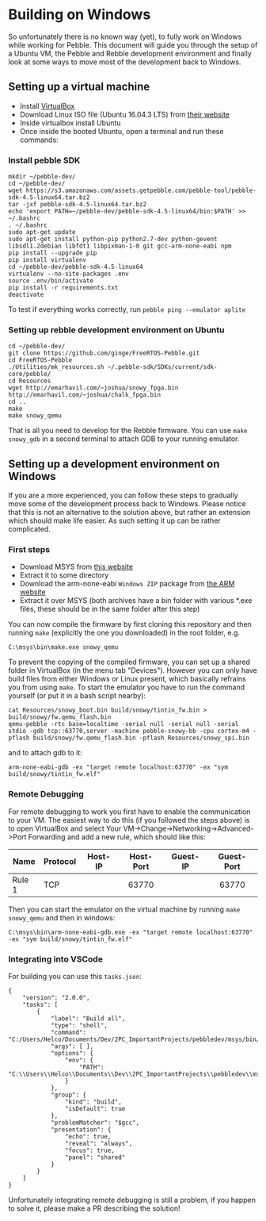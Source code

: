 # Building on Windows

So unfortunately there is no known way (yet), to fully work on Windows while working for Pebble. This document will guide you through the setup of a Ubuntu VM, the Pebble and Rebble development environment and finally look at some ways to move most of the development back to Windows.

## Setting up a virtual machine 

- Install [VirtualBox](http://www.virtualbox.org/)
- Download Linux ISO file (Ubuntu 16.04.3 LTS) from [their website](https://www.ubuntu.com/download/desktop)
- Inside virtualbox install Ubuntu
- Once inside the booted Ubuntu, open a terminal and run these commands:

### Install pebble SDK

```
mkdir ~/pebble-dev/
cd ~/pebble-dev/
wget https://s3.amazonaws.com/assets.getpebble.com/pebble-tool/pebble-sdk-4.5-linux64.tar.bz2
tar -jxf pebble-sdk-4.5-linux64.tar.bz2
echo 'export PATH=~/pebble-dev/pebble-sdk-4.5-linux64/bin:$PATH' >> ~/.bashrc
. ~/.bashrc
sudo apt-get update
sudo apt-get install python-pip python2.7-dev python-gevent libsdl1.2debian libfdt1 libpixman-1-0 git gcc-arm-none-eabi npm
pip install --upgrade pip
pip install virtualenv
cd ~/pebble-dev/pebble-sdk-4.5-linux64
virtualenv --no-site-packages .env
source .env/bin/activate
pip install -r requirements.txt
deactivate
```

To test if everything works correctly, run `pebble ping --emulator aplite`

### Setting up rebble development environment on Ubuntu

```
cd ~/pebble-dev/
git clone https://github.com/ginge/FreeRTOS-Pebble.git
cd FreeRTOS-Pebble
./Utilities/mk_resources.sh ~/.pebble-sdk/SDKs/current/sdk-core/pebble/
cd Resources 
wget http://emarhavil.com/~joshua/snowy_fpga.bin http://emarhavil.com/~joshua/chalk_fpga.bin
cd ..
make
make snowy_qemu
```

That is all you need to develop for the Rebble firmware. You can use `make snowy_gdb` in a second terminal to attach GDB to your running emulator.

## Setting up a development environment on Windows

If you are a more experienced, you can follow these steps to gradually move some of the development process back to Windows. Please notice that this is not an alternative to the solution above, but rather an extension which should make life easier. As such setting it up can be rather complicated.

### First steps

- Download MSYS from [this website](https://sourceforge.net/projects/mingwbuilds/files/external-binary-packages/)
- Extract it to some directory
- Download the arm-none-eabi `Windows ZIP` package from [the ARM website](https://developer.arm.com/open-source/gnu-toolchain/gnu-rm/downloads)
- Extract it over MSYS (both archives have a bin folder with various *.exe files, these should be in the same folder after this step)

You can now compile the firmware by first cloning this repository and then running `make` (explicitly the one you downloaded) in the root folder, e.g.

```
C:\msys\bin\make.exe snowy_qemu
```

To prevent the copying of the compiled firmware, you can set up a shared folder in VirtualBox (in the menu tab "Devices"). However you can only have build files from either Windows or Linux present, which basically refrains you from using `make`. To start the emulator you have to run the command yourself (or put it in a bash script nearby):

```
cat Resources/snowy_boot.bin build/snowy/tintin_fw.bin > build/snowy/fw.qemu_flash.bin
qemu-pebble -rtc base=localtime -serial null -serial null -serial stdio -gdb tcp::63770,server -machine pebble-snowy-bb -cpu cortex-m4 -pflash build/snowy/fw.qemu_flash.bin -pflash Resources/snowy_spi.bin
```

and to attach gdb to it:

```
arm-none-eabi-gdb -ex "target remote localhost:63770" -ex "sym build/snowy/tintin_fw.elf"
```

### Remote Debugging

For remote debugging to work you first have to enable the communication to your VM. The easiest way to do this (if you followed the steps above) is to open VirtualBox and select Your VM->Change->Networking->Advanced->Port Forwarding and add a new rule, which should like this:

|  Name  | Protocol | Host-IP | Host-Port | Guest-IP | Guest-Port |
|--------|----------|---------|:---------:|----------|:----------:|
| Rule 1 | TCP      |         |   63770   |          |    63770   |

Then you can start the emulator on the virtual machine by running `make snowy_qemu` and then in windows:

```
C:\msys\bin\arm-none-eabi-gdb.exe -ex "target remote localhost:63770" -ex "sym build/snowy/tintin_fw.elf"
```

### Integrating into VSCode

For building you can use this `tasks.json`:

```
{
    "version": "2.0.0",
    "tasks": [
        {
            "label": "Build all",
            "type": "shell",
            "command": "C:/Users/Helco/Documents/Dev/2PC_ImportantProjects/pebbledev/msys/bin/make.exe",
            "args": [ ],
            "options": {
                "env": {
                    "PATH": "C:\\Users\\Helco\\Documents\\Dev\\2PC_ImportantProjects\\pebbledev\\msys\\bin"
                }
            },
            "group": {
                "kind": "build",
                "isDefault": true
            },
            "problemMatcher": "$gcc",
            "presentation": {
                "echo": true,
                "reveal": "always",
                "focus": true,
                "panel": "shared"
            }
        }
    ]
}
```

Unfortunately integrating remote debugging is still a problem, if you happen to solve it, please make a PR describing the solution!
